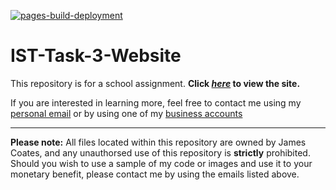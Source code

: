 [![pages-build-deployment](https://github.com/nexuspcs/IST-Task3-Website/actions/workflows/pages/pages-build-deployment/badge.svg?branch=main)](https://github.com/nexuspcs/IST-Task3-Website/actions/workflows/pages/pages-build-deployment)

# IST-Task-3-Website
This repository is for a school assignment.
**Click ***[here](https://nexuspcs.github.io/IST-Task3-Website/)*** to view the site.**

If you are interested in learning more, feel free to contact me using my [personal email](mailto:jamescoates06@gmail.com) or by using one of my [business accounts](mailto:james@windcloud.com.au)
*** 

**Please note:** All files located within this repository are owned by James Coates, and any unauthorsed use of this repository is **strictly** prohibited. 
Should you wish to use a sample of my code or images and use it to your monetary benefit, please contact me by using the emails listed above.
